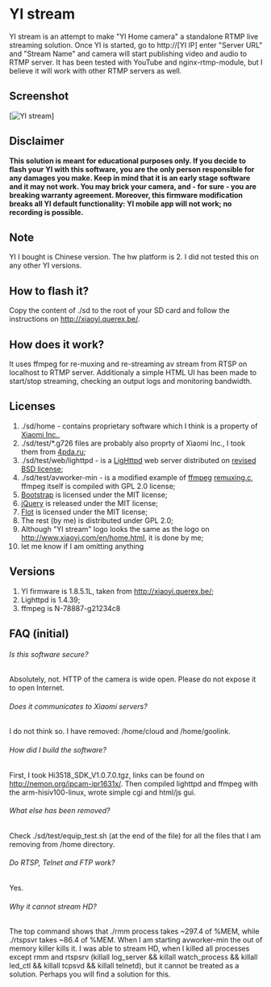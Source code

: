 # YI stream

YI stream is an attempt to make "YI Home camera" a standalone RTMP live streaming solution. Once YI is started, go to http://[YI IP] enter "Server URL" and "Stream Name" and camera will start publishing video and audio to RTMP server. It has been tested with YouTube and nginx-rtmp-module, but I believe it will work with other RTMP servers as well.

## Screenshot

[![YI stream](https://github.com/4clouds/yi-stream/master/screenshot.png)]

## Disclaimer

**This solution is meant for educational purposes only. If you decide to flash your YI with this software, you are the only person responsible for any damages you make. Keep in mind that it is an early stage software and it may not work. You may brick your camera, and - for sure - you are breaking warranty agreement. Moreover, this firmware modification breaks all YI default functionality: YI mobile app will not work; no recording is possible.**

## Note

YI I bought is Chinese version. The hw platform is 2. I did not tested this on any other YI versions.

## How to flash it?

Copy the content of ./sd to the root of your SD card and follow the instructions on http://xiaoyi.querex.be/.

## How does it work?

It uses ffmpeg for re-muxing and re-streaming av stream from RTSP on localhost to RTMP server. Additionaly a simple HTML UI has been made to start/stop streaming, checking an output logs and monitoring bandwidth.

## Licenses

1. ./sd/home  - contains proprietary software which I think is a property of [Xiaomi Inc.](http://www.mi.com/en/),
2. ./sd/test/*.g726 files are probably also proprty of Xiaomi Inc., I took them from [4pda.ru](http://4pda.ru/forum/index.php?showtopic=638230);
3. ./sd/test/web/lighttpd - is a [LigHttpd](http://www.lighttpd.net) web server distributed on [revised BSD license](http://www.lighttpd.net/assets/COPYING);
4. ./sd/test/avworker-min - is a modified example of [ffmpeg](http://www.ffmpeg.org) [remuxing.c](https://github.com/FFmpeg/FFmpeg/blob/master/doc/examples/remuxing.c), ffmpeg itself is compiled with GPL 2.0 license;
5. [Bootstrap](http://getbootstrap.com) is licensed under the MIT license;
6. [jQuery](http://jquery.com/]) is released under the MIT license;
7. [Flot](http://www.flotcharts.org/) is licensed under the MIT license;
8. The rest (by me) is distributed under GPL 2.0;
9. Although "YI stream" logo looks the same as the logo on http://www.xiaoyi.com/en/home.html, it is done by me;
10. let me know if I am omitting anything

## Versions

1. YI firmware is 1.8.5.1L, taken from http://xiaoyi.querex.be/;
2. Lighttpd is 1.4.39;
3. ffmpeg is N-78887-g21234c8

## FAQ (initial)

###### Is this software secure?

Absolutely, not. HTTP of the camera is wide open. Please do not expose it to open Internet.

###### Does it communicates to Xiaomi servers?

I do not think so. I have removed: /home/cloud and /home/goolink.

###### How did I build the software?

First, I took Hi3518_SDK_V1.0.7.0.tgz, links can be found on http://nemon.org/ipcam-ipr1631x/. Then compiled lighttpd and ffmpeg with the arm-hisiv100-linux, wrote simple cgi and html/js gui.

###### What else has been removed?

Check ./sd/test/equip_test.sh (at the end of the file) for all the files that I am removing from /home directory.

###### Do RTSP, Telnet and FTP work?

Yes.

###### Why it cannot stream HD?

The top command shows that ./rmm process takes ~297.4 of %MEM, while ./rtspsvr takes ~86.4 of %MEM. When I am starting avworker-min the out of memory killer kills it. I was able to stream HD, when I killed all processes except rmm and rtspsrv (killall log_server && killall watch_process && killall led_ctl && killall tcpsvd && killall telnetd), but it cannot be treated as a solution. Perhaps you will find a solution for this.
